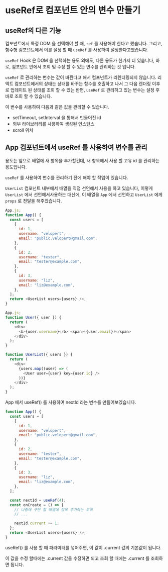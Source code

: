 # useRef로 컴포넌트 안의 변수 만들기

## useRef의 다른 기능

컴포넌트에서 특정 DOM 을 선택해야 할 때, `ref` 를 사용해야 한다고 했습니다. 그리고, 함수형 컴포넌트에서 이를 설정 할 때 `useRef` 를 사용하여 설정한다고했습니다.

`useRef` Hook 은 DOM 을 선택하는 용도 외에도, 다른 용도가 한가지 더 있습니다, 바로, 컴포넌트 안에서 조회 및 수정 할 수 있는 변수를 관리하는 것 입니다.

`useRef` 로 관리하는 변수는 값이 바뀐다고 해서 컴포넌트가 리렌더링되지 않습니다. 리액트 컴포넌트에서의 상태는 상태를 바꾸는 함수를 호출하고 나서 그 다음 렌더링 이후로 업데이트 된 상태를 조회 할 수 있는 반면, `useRef` 로 관리하고 있는 변수는 설정 후 바로 조회 할 수 있습니다.

이 변수를 사용하여 다음과 같은 값을 관리할 수 있습니다.

- setTimeout, setInterval 을 통해서 만들어진 id
- 외부 라이브러리를 사용하여 생성된 인스턴스
- scroll 위치

## App 컴포넌트에서 useRef 를 사용하여 변수를 관리

용도는 앞으로 배열에 새 항목을 추가할건데, 새 항목에서 사용 할 고유 id 를 관리하는 용도입니다.

`useRef` 를 사용하여 변수를 관리하기 전에 해야 할 작업이 있습니다.

`UserList` 컴포넌트 내부에서 배열을 직접 선언해서 사용을 하고 있습니다, 이렇게 `UserList` 에서 선언해서사용하는 대신에, 이 배열을 `App` 에서 선언하고 `UserList` 에게 `props` 로 전달을 해주겠습니다.

```js
App.js;
function App() {
  const users = [
    {
      id: 1,
      username: "velopert",
      email: "public.velopert@gmail.com",
    },
    {
      id: 2,
      username: "tester",
      email: "tester@example.com",
    },
    {
      id: 3,
      username: "liz",
      email: "liz@example.com",
    },
  ];
  return <UserList users={users} />;
}
```

```js
App.js;
function User({ user }) {
  return (
    <div>
      <b>{user.username}</b> <span>({user.email})</span>
    </div>
  );
}

function UserList({ users }) {
  return (
    <div>
      {users.map((user) => (
        <User user={user} key={user.id} />
      ))}
    </div>
  );
}
```

App 에서 useRef() 를 사용하여 nextId 라는 변수를 만들어보겠습니다.

```js
function App() {
  const users = [
    {
      id: 1,
      username: "velopert",
      email: "public.velopert@gmail.com",
    },
    {
      id: 2,
      username: "tester",
      email: "tester@example.com",
    },
    {
      id: 3,
      username: "liz",
      email: "liz@example.com",
    },
  ];

  const nextId = useRef(4);
  const onCreate = () => {
    // 나중에 구현 할 배열에 항목 추가하는 로직
    // ...

    nextId.current += 1;
  };
  return <UserList users={users} />;
}
```

useRef() 를 사용 할 때 파라미터를 넣어주면, 이 값이 .current 값의 기본값이 됩니다.

이 값을 수정 할때에는 .current 값을 수정하면 되고 조회 할 때에는 .current 를 조회하면 됩니다.